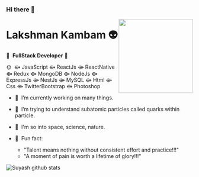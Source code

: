 ### Hi there 👋

<!--
**klakshman318/klakshman318** is a ✨ _special_ ✨ repository because its `README.md` (this file) appears on your GitHub profile.
-->

<img align='right' src='http://www.lakshmankambam.com/Lakshman.png' width='200' />

# Lakshman Kambam 👽
🚀 &nbsp;<b>FullStack Developer</b>&nbsp;🚀

🌞  &nbsp;⟴ JavaScript ⟴ ReactJs ⟴ ReactNative ⟴ Redux ⟴ MongoDB ⟴ NodeJs ⟴ ExpressJs ⟴ NestJs ⟴ MySQL ⟴ Html ⟴ Css ⟴ TwitterBootstrap ⟴ Photoshop

- 🔭  &nbsp;I’m currently working on many things.
- 🌱  &nbsp;I’m trying to understand subatomic particles called quarks within particle.
- 🌌  &nbsp;I'm so into space, science, nature.

- 💎  &nbsp;Fun fact: 
    - "Talent means nothing without consistent effort and practice!!!"
    - "A moment of pain is worth a lifetime of glory!!!"
    
![Suyash github stats](https://github-readme-stats.vercel.app/api?username=klakshman318&hide=["issues"]&show_icons=true)
